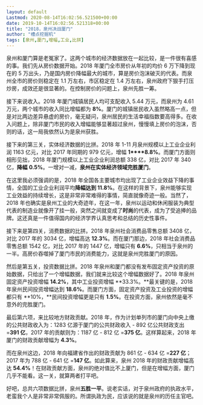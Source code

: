 ```yaml
---
layout: default
Lastmod: 2020-08-14T16:02:56.521500+00:00
date: 2019-10-14T16:02:56.521318+00:00
title: "2018，泉州决战厦门"
author: "槽点挖掘机"
tags: [泉州,厦门,增幅,工业,比拼]
---
```


泉州和厦门算是老冤家了。这两个城市的经济数据放在一起比较，是一件很有喜感的事。我们先从房价数据开始。2018 年厦门全市房价从年初的均价 6 万下降到现在的 5 万出头，乃是国内房价降幅最大的城市，算是房价泡沫破灭的代表。而泉州全市的房价则稳定在 1.1 万左右，市区稳定在 1.4 万左右，泉州政府下狠手打压炒房，成效还是很显著的。在控制房价的问题上，泉州先胜一筹。

接下来说收入。2018 年厦门城镇居民人均可支配收入 5.44 万元，而泉州为 4.61 万元，两个城市的收入同比增幅都为 **8%**。厦门的城镇居民收入虽然略高一点，但是对比两边差异悬虚的房价，毫无疑问，泉州居民的生活幸福指数要高得多。在收入问题上，除非厦门市民的收入增幅能够显著超过泉州，慢慢填上房价的泡沫，否则的话，这一局我依然认为是泉州获胜。

接下来的第三关，实体经济数据的比拼。2018 年 1-11 月泉州规模以上工业企业利润 1163 亿元，对比 2017 年同期的 979 亿元，增幅 **1****8.8%**。而厦门方面则相形见拙，2018 年厦门规模以上工业企业利润总额 338 亿，对比 2017 年 340 亿，**降幅** **0.5%**。一增对一减，**泉州在实体经济领域完胜厦门**。

在这里我必须强调的是，2018 年全国各主要城市均出现了工业企业效益下降的事情，全国的工业企业利润平均**降幅达到 11.8%**。在这样的背景下，泉州能够实现工业效益的持续增长，这是非常非常难得的事情，简直就像奇迹一般。当然了，2018 年也确实是泉州工业的大奇迹年，在这一年，泉州以运动和休闲服装为典型代表的制造业就像开了挂一般，突然之间就变成了**时尚**的代表，成为了受追捧的品牌。这还真是一件值得国内的经济学界认真思考和总结的历史性事件。

接下来是第四关，消费数据的比拼。2018 年泉州社会消费品零售总额 3408 亿，对比 2017 年的 3034 亿，增幅高达 **12.3%**。而在厦门那边，2018 年社会消费品零售总额 1542 亿，对比 2017 年的 1447 亿，增幅只有 **6.6%**，只相当于泉州的一半。高房价吞噬掉了厦门市民的消费能力，这就是泉州完胜厦门的原因。

然后是第五关，投资数据比拼。2018 年泉州和厦门都没有发布固定资产投资的原始数据，只给出了一个增幅数据，我们就来比较这个增幅数据好了。2018 年泉州固定资产投资增幅 **14.2%**，其中工业投资增幅 **33.3%。**最关键的是，2018 年泉州民间投资增幅达到 **18.6%**。而厦门方面，固定资产投资及工业投资的增幅都只有 **10%，**民间投资增幅更是只有 **1.5%**。在投资方面，泉州依然是毫不意外的完胜厦门。

最后第六项，来比较地方财政贡献。2018 年，作为计划单列市的厦门向中央上缴的公共财政收入为：1283 亿源于厦门的公共财政收入 - 892 亿公共财政支出 =**391 亿**，2017 年的贡献则为：1187 亿 - 812 亿 =**375 亿**。这样算起来，2018 年厦门的财政贡献增幅为 **4.3%**。

而在泉州这边，2018 年向福建省作出的财政贡献为 861 亿 - 634 亿 =**227 亿**；2017 年为 788 亿 - 641 亿 =**147 亿**。如此算来，泉州 2018 年的财政贡献增幅高达 **54.4%**！在财政贡献方面，泉州的绝对值比不上厦门，但是在增幅方面，厦门几乎不能看。这一关，就算两者打平吧。

好吧，总共六项数据比拼，泉州**五胜一平**。说老实话，对于泉州政府的执政水平，老蛮我个人是非常非常佩服的。所谓执政为民，应该说的就是泉州的历任主官吧。
